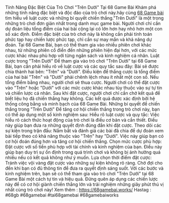 Tính Năng Đặc Biệt Của Trò Chơi "Trên Dưới" Tại 68 Game Bài 
Khám phá những tính năng đặc biệt và độc đáo của trò chơi này.hãy cùng [68 Game bài](https://68gamebai.works/) tìm hiểu về luật cược và những bí quyết chiến thắng."Trên Dưới" là một trong những trò chơi đơn giản nhất trong danh mục game bài. Người chơi chỉ cần dự đoán liệu tổng điểm của hai bài cộng lại có lớn hơn hay nhỏ hơn một con số xác định. Điểm đặc biệt của trò chơi này là không cần phải tính toán phức tạp hay chiến lược phức tạp, chỉ cần sự may mắn và khả năng dự đoán.
Tại 68 Game Bài, bạn có thể tham gia vào nhiều phiên chơi khác nhau, từ những phiên cổ điển đến những phiên hiện đại hơn, với các mức cược khác nhau phù hợp với từng ngân sách và kinh nghiệm cá nhân.
Luật cược trong "Trên Dưới"
Để tham gia vào trò chơi "Trên Dưới" tại 68 Game Bài, bạn cần phải hiểu rõ về luật cược và các quy tắc sau đây:
Bài sẽ được chia thành hai bên: "Trên" và "Dưới".
Điều kiện để thắng cược là tổng điểm của hai bài "Trên" và "Dưới" phải chênh lệch nhau ít nhất một con số. Nếu tổng điểm bằng nhau, người chơi sẽ thua cược.
Người chơi có thể đặt cược vào "Trên" hoặc "Dưới" với các mức cược khác nhau tùy thuộc vào sự tự tin và chiến lược cá nhân.
Sau khi đặt cược, người chơi chỉ cần chờ kết quả để biết liệu họ đã chiến thắng hay không. Các kết quả được xác định bởi hệ thống công bằng và minh bạch của 68 Game Bài.
Những bí quyết để chiến thắng trong "Trên Dưới"
Để tăng cơ hội chiến thắng trong trò chơi này, bạn có thể áp dụng một số kinh nghiệm sau:
Hiểu rõ luật cược và quy tắc: Việc hiểu rõ cách thức hoạt động của trò chơi là điều cơ bản và cần thiết. Điều này giúp bạn đưa ra những quyết định đúng đắn khi đặt cược.
Theo dõi các sự kiện trong trận đấu: Nắm bắt và đánh giá các bài đã chia để dự đoán xem bài tiếp theo có khả năng thuộc vào "Trên" hay "Dưới". Việc này giúp bạn có cơ hội đoán đúng hơn và tăng cơ hội chiến thắng.
Chọn mức cược phù hợp: Đặt cược với số tiền phù hợp với tài chính và kinh nghiệm của bạn. Điều này giúp bạn duy trì sự ổn định trong quá trình chơi và không bị ảnh hưởng quá nhiều nếu có kết quả không như ý muốn.
Lựa chọn thời điểm đặt cược: Tránh việc vội vàng đặt cược vào những sự kiện không rõ ràng. Chờ đợi cho đến khi bạn có đủ thông tin để đưa ra quyết định sáng suốt.
Với các bước và kinh nghiệm trên, bạn sẽ có thể tham gia vào trò chơi "Trên Dưới" tại 68 Game Bài một cách tự tin và hiệu quả. Đừng quên áp dụng các chiến lược này để có cơ hội giành chiến thắng lớn và trải nghiệm những giây phút thú vị nhất cùng trò chơi này!
Xem thêm : https://68gamebai.works/
Hastag : #68gb #68gamebai #tai68gamebai #68gamebaiworks
